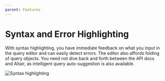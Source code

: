 ```yaml
---
parent: Features
---
```


# Syntax and Error Highlighting

With syntax highlighting, you have immediate feedback on what you input in the
query editor and can easily detect errors. The editor also affords folding of
query objects. You need not dive back and forth between the API docs and Altair, as
intelligent query auto-suggestion is also available.

![Syntax highlighting](/assets/img/docs/syntax-error-highlighting.png)
